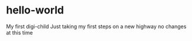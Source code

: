 # hello-world
My first digi-child
Just taking my first steps on a new highway
no changes at this time
